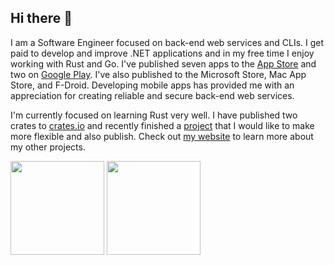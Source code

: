 ## Hi there 👋

I am a Software Engineer focused on back-end web services and CLIs. I get paid to develop and improve .NET applications and in my free time I enjoy working with Rust and Go. I've published seven apps to the [App Store](https://apps.apple.com/us/developer/john-harrington/id1603002572) and two on [Google Play](https://play.google.com/store/apps/developer?id=John+Harrington). I've also published to the Microsoft Store, Mac App Store, and F-Droid. Developing mobile apps has provided me with an appreciation for creating reliable and secure back-end web services. 

I'm currently focused on learning Rust very well. I have published two crates to [crates.io](https://crates.io/users/harr1424) and recently finished a [project](https://github.com/harr1424/scrape_blogger) that I would like to make more flexible and also publish. Check out [my website](https://jharrington.io) to learn more about my other projects. 

<img src="https://github-readme-stats.vercel.app/api/top-langs/?username=harr1424&layout=compact&hide=Jupyter%20Notebook" height="150px"/>
<img src="https://streak-stats.demolab.com?user=harr1424&theme=github" height="150px"/>


